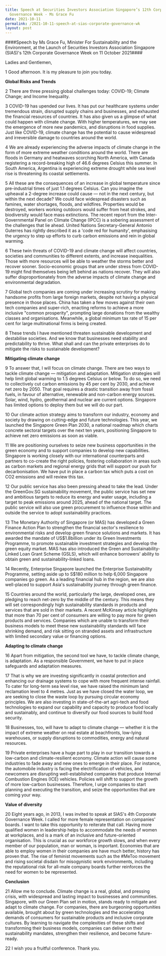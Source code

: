 ```yaml
---
title: Speech at Securities Investors Association Singapore’s 12th Corporate
  Governance Week - Ms Grace Fu
date: 2021-10-11
permalink: /2021-10-11-speech-at-sias-corporate-governance-wk
layout: post
---
```

####Speech by Ms Grace Fu, Minister For Sustainability and the Environment, at the Launch of Securities Investors Association Singapore (SIAS)&#39;s 12th Corporate Governance Week on 11 October 2021####

Ladies and Gentlemen,

1 Good afternoon. It is my pleasure to join you today.

**Global Risks and Trends**

2 There are three pressing global challenges today: COVID-19; Climate Change; and Income Inequality.

3 COVID-19 has upended our lives. It has put our healthcare systems under tremendous strain, disrupted supply chains and businesses, and exhausted the financial resources of countries. It has also given us a glimpse of what could happen with climate change. With higher temperatures, we may see the emergence of more new pandemics, and disruptions in food supplies. Just like COVID-19, climate change has the potential to cause widespread and irreversible damage to countries around the world.

4 We are already experiencing the adverse impacts of climate change in the form of more extreme weather conditions around the world. There are floods in Germany and heatwaves scorching North America, with Canada registering a record-breaking high of 46.6 degrees Celsius this summer. In South America, Argentina is experiencing extreme drought while sea level rise is threatening its coastal settlements.

5 All these are the consequences of an increase in global temperature since pre-industrial times of just 1.1 degrees Celsius. Can you imagine the upheaval a 2-degree increase could cause — not in the next century, but within the next decade? We could face widespread disasters such as famines, water shortages, floods, and wildfires. Properties would be destroyed, workers working outdoors would suffer from heat strokes, and biodiversity would face mass extinctions. The recent report from the Inter-Governmental Panel on Climate Change (IPCC) is a sobering assessment of the challenges that lie ahead. United Nations Secretary-General Antonio Guterres has rightly described it as a &#39;code red for humanity&#39;, emphasising the urgency to step up efforts to curb carbon emissions and rein in global warming.

6 These twin threats of COVID-19 and climate change will affect countries, societies and communities to different extents, and increase inequalities. Those with more resources will be able to weather the storms better and recover sooner. Socio-economic groups that are under stress from COVID-19 might find themselves being left behind as nations recover. They will also suffer disproportionately from the adverse impacts of climate change and environmental degradation.

7 Global tech companies are coming under increasing scrutiny for making handsome profits from large foreign markets, despite not having a physical presence in those places. China has taken a few moves against their own tech companies and super-rich, enacting reforms to achieve a more inclusive &quot;common prosperity&quot;, prompting large donations from the wealthy classes and organisations. Meanwhile, a global minimum tax rate of 15 per cent for large multinational firms is being created.

8 These trends I have mentioned threaten sustainable development and destabilise societies. And we know that businesses need stability and predictability to thrive. What shall and can the private enterprises do to mitigate the risks to sustainable development?

**Mitigating climate change**

9 To answer that, I will focus on climate change. There are two ways to tackle climate change — mitigation and adaptation. Mitigation strategies will help limit global warming to 1.5 degrees Celsius or below. To do so, we need to collectively cut carbon emissions by 45 per cent by 2030, and achieve net zero by 2050. That goal requires a drastic transition away from fossil fuels, in favour of alternative, renewable and non-carbon energy sources. Solar, wind, hydro, geothermal and nuclear are current options. Singapore has limited options to deploy them but we will do our part.

10 Our climate action strategy aims to transform our industry, economy and society by drawing on cutting-edge and future technologies. This year, we launched the Singapore Green Plan 2030, a national roadmap which charts concrete sectoral targets over the next ten years, positioning Singapore to achieve net zero emissions as soon as viable.

11 We are positioning ourselves to seize new business opportunities in the green economy and to support companies to develop new capabilities. Singapore is working closely with our international counterparts and partners to co-create the right policies, fostering collaboration in areas such as carbon markets and regional energy grids that will support our push for decarbonisation. We have put in place a carbon tax which puts a cost on CO2 emissions and will review this tax.

12 Our public service has also been pressing ahead to take the lead. Under the GreenGov.SG sustainability movement, the public service has set new and ambitious targets to reduce its energy and water usage, including a target to peak emissions around 2025, ahead of the national target. The public service will also use green procurement to influence those within and outside the service to adopt sustainability practices.

13 The Monetary Authority of Singapore (or MAS) has developed a Green Finance Action Plan to strengthen the financial sector&#39;s resilience to environmental risks and develop green finance solutions and markets. It has awarded the mandate of US$1.8billion under its Green Investments Programme, to promote sustainable investment strategies and develop the green equity market. MAS has also introduced the Green and Sustainability-Linked Loan Grant Scheme (GSLS), which will enhance borrowers&#39; ability to obtain green and sustainability-linked loans.

14 Recently, Enterprise Singapore launched the Enterprise Sustainability Programme, setting aside up to S$180 million to help 6,000 Singapore companies go green. As a leading financial hub in the region, we are also well-placed to support Asia&#39;s sustainability journey through green finance.

15 Countries around the world, particularly the large, developed ones, are pledging to reach net-zero by the middle of the century. This means they will set correspondingly high sustainability standards in products and services that are sold in their markets. A recent McKinsey article highlights that more than 70 per cent of consumers are willing to pay more for green products and services. Companies which are unable to transform their business models to meet these new sustainability standards will face shrinking demand, and risk sitting on stranded assets and infrastructure with limited secondary value or financing options.

**Adapting to climate change**

16 Apart from mitigation, the second tool we have, to tackle climate change, is adaptation. As a responsible Government, we have to put in place safeguards and adaptation measures.

17 That is why we are investing significantly in coastal protection and enhancing our drainage systems to cope with more frequent intense rainfall. To cater for long-term sea level rise, we have raised the minimum land reclamation level to 4 metres. Just as we have closed the water loop, we are seeking to close the waste loop by pursuing circular economy principles. We are also investing in state-of-the-art agri-tech and food technologies to expand our capability and capacity to produce food locally and sustainably, and continue to diversify our food sources to build food security.

18 Businesses, too, will have to adapt to climate change — whether it is the impact of extreme weather on real estate at beachfronts, low-lying warehouses, or supply disruptions to commodities, energy and natural resources.

19 Private enterprises have a huge part to play in our transition towards a low-carbon and climate-resilient economy. Climate action will cause some industries to fade away and new ones to emerge in their place. For instance, the automobile industry is facing the electrification of vehicles, and newcomers are disrupting well-established companies that produce Internal Combustion Engines (ICE) vehicles. Policies will shift to support the growth of more low-carbon businesses. Therefore, I urge companies to start planning and executing the transition, and seize the opportunities that are coming your way.

**Value of diversity**

20 Eight years ago, in 2013, I was invited to speak at SIAS&#39;s 4th Corporate Governance Week. I called for more female representation on companies&#39; boards. I want to take this opportunity to reiterate that call. Having more qualified women in leadership helps to accommodate the needs of women at workplaces, and is a mark of an inclusive and future-oriented organisation. This is crucial as our workforce growth slows, and when every member of our population, man or woman, is important. Economies that are able to employ women in their companies are have much better, history has proven that. The rise of feminist movements such as the #MeToo movement and rising societal disdain for misogynistic work environments, including the reputational risk for all-male company boards further reinforces the need for women to be represented.

**Conclusion**

21 Allow me to conclude. Climate change is a real, global, and pressing crisis, with widespread and lasting impact to businesses and communities. Singapore, with our Green Plan set in motion, stands ready to mitigate and adapt to climate change. For companies, there are burgeoning opportunities available, brought about by green technologies and the accelerating demands of consumers for sustainable products and inclusive corporate cultures. By learning to navigate the complexities of these shifts and transforming their business models, companies can deliver on their sustainability mandates, strengthen their resilience, and become future-ready.

22 I wish you a fruitful conference. Thank you.